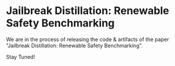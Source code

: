 # Jailbreak Distillation: Renewable Safety Benchmarking
We are in the process of releasing the code &amp; artifacts of the paper "Jailbreak Distillation: Renewable Safety Benchmarking".

Stay Tuned! 
